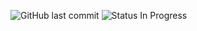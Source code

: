 ![GitHub last commit](https://img.shields.io/github/last-commit/maletears/tbn) ![Status In Progress](https://img.shields.io/badge/status-in%20progress-informational)

